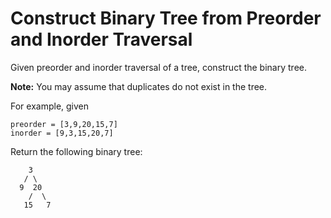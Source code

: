 # Construct Binary Tree from Preorder and Inorder Traversal

Given preorder and inorder traversal of a tree, construct the binary tree.

__Note:__
You may assume that duplicates do not exist in the tree.

For example, given

```
preorder = [3,9,20,15,7]
inorder = [9,3,15,20,7]
```

Return the following binary tree:

```
    3
   / \
  9  20
    /  \
   15   7
```